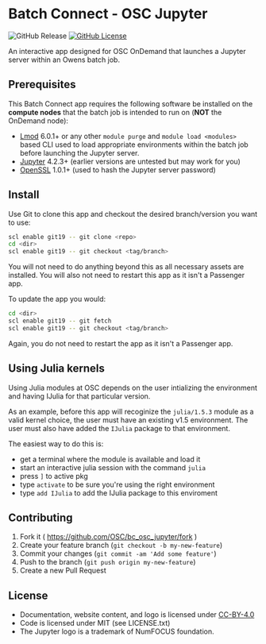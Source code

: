 # Batch Connect - OSC Jupyter

![GitHub Release](https://img.shields.io/github/release/osc/bc_osc_jupyter.svg)
[![GitHub License](https://img.shields.io/badge/license-MIT-green.svg)](https://opensource.org/licenses/MIT)

An interactive app designed for OSC OnDemand that launches a Jupyter
server within an Owens batch job.

## Prerequisites

This Batch Connect app requires the following software be installed on the
**compute nodes** that the batch job is intended to run on (**NOT** the
OnDemand node):

- [Lmod] 6.0.1+ or any other `module purge` and `module load <modules>` based
  CLI used to load appropriate environments within the batch job before
  launching the Jupyter server.
- [Jupyter] 4.2.3+ (earlier versions are untested but may work for
  you)
- [OpenSSL] 1.0.1+ (used to hash the Jupyter server password)

[Jupyter]: https://jupyter.org/
[OpenSSL]: https://www.openssl.org/
[Lmod]: https://www.tacc.utexas.edu/research-development/tacc-projects/lmod

## Install

Use Git to clone this app and checkout the desired branch/version you want to
use:

```sh
scl enable git19 -- git clone <repo>
cd <dir>
scl enable git19 -- git checkout <tag/branch>
```

You will not need to do anything beyond this as all necessary assets are
installed. You will also not need to restart this app as it isn't a Passenger
app.

To update the app you would:

```sh
cd <dir>
scl enable git19 -- git fetch
scl enable git19 -- git checkout <tag/branch>
```

Again, you do not need to restart the app as it isn't a Passenger app.

## Using Julia kernels

Using Julia modules at OSC depends on the user intializing the environment and having
IJulia for that particular version.

As an example, before this app will recoginize the `julia/1.5.3` module as a valid
kernel choice, the user must have an existing v1.5 environment. The user
must also have added the `IJulia` package to that environment.

The easiest way to do this is:
* get a terminal where the module is available and load it
* start an interactive julia session with the command `julia`
* press `]` to active pkg
* type `activate` to be sure you're using the right environment
* type `add IJulia` to add the IJulia package to this enviroment

## Contributing

1. Fork it ( https://github.com/OSC/bc_osc_jupyter/fork )
2. Create your feature branch (`git checkout -b my-new-feature`)
3. Commit your changes (`git commit -am 'Add some feature'`)
4. Push to the branch (`git push origin my-new-feature`)
5. Create a new Pull Request

## License

* Documentation, website content, and logo is licensed under
  [CC-BY-4.0](https://creativecommons.org/licenses/by/4.0/)
* Code is licensed under MIT (see LICENSE.txt)
* The Jupyter logo is a trademark of NumFOCUS foundation.
